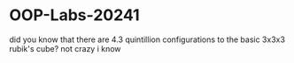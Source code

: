 # OOP-Labs-20241
did you know that there are 4.3 quintillion configurations to the basic 3x3x3 rubik's cube? not crazy i know
